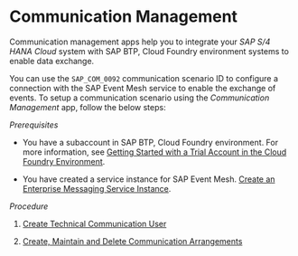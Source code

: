 <!-- loio56cf82e75f2a42de827b5dc30e48db64 -->

# Communication Management

Communication management apps help you to integrate your *SAP S/4 HANA Cloud* system with SAP BTP, Cloud Foundry environment systems to enable data exchange.

You can use the `SAP_COM_0092` communication scenario ID to configure a connection with the SAP Event Mesh service to enable the exchange of events. To setup a communication scenario using the *Communication Management* app, follow the below steps:

*Prerequisites*

-   You have a subaccount in SAP BTP, Cloud Foundry environment. For more information, see [Getting Started with a Trial Account in the Cloud Foundry Environment](https://help.sap.com/viewer/65de2977205c403bbc107264b8eccf4b/Cloud/en-US/3609c701207e4c7eae452017b3ef05b0.html).

-   You have created a service instance for SAP Event Mesh. [Create an Enterprise Messaging Service Instance](https://help.sap.com/viewer/bf82e6b26456494cbdd197057c09979f/Cloud/en-US/d0483a9e38434f23a4579d6fcc72654b.html).

*Procedure*

1.  [Create Technical Communication User](create-technical-communication-user-a089d73.md)

2.  [Create, Maintain and Delete Communication Arrangements](create-maintain-and-delete-communication-arrangements-2144420.md)


